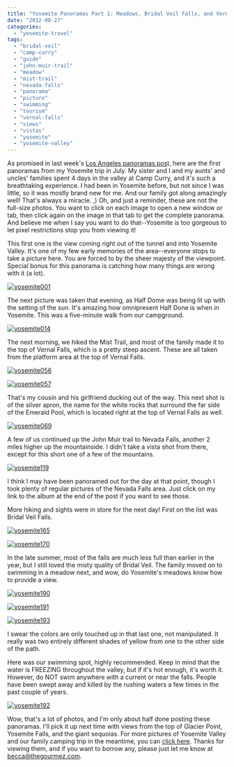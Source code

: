 ```yaml
---
title: "Yosemite Panoramas Part 1: Meadows, Bridal Veil Falls, and Vernal Falls"
date: "2012-08-27"
categories: 
  - "yosemite-travel"
tags: 
  - "bridal-veil"
  - "camp-curry"
  - "guide"
  - "john-muir-trail"
  - "meadow"
  - "mist-trail"
  - "nevada-falls"
  - "panorama"
  - "picture"
  - "swimming"
  - "tourism"
  - "vernal-falls"
  - "views"
  - "vistas"
  - "yosemite"
  - "yosemite-valley"
---
```


As promised in last week's [Los Angeles panoramas pos](http://www.rebeccagomezfarrell.com/2012/08/panoramas-of-los-angeles-in-july-2012/?utm_source=rss&utm_medium=rss&utm_campaign=panoramas-of-los-angeles-in-july-2012 "Panoramas of Los Angeles")t, here are the first panoramas from my Yosemite trip in July. My sister and I and my aunts' and uncles' families spent 4 days in the valley at Camp Curry, and it's such a breathtaking experience. I had been in Yosemite before, but not since I was little, so it was mostly brand new for me. And our family got along amazingly well! That's always a miracle. ,) Oh, and just a reminder, these are not the full-size photos. You want to click on each image to open a new window or tab, then click again on the image in that tab to get the complete panorama. And believe me when I say you want to do that--Yosemite is too gorgeous to let pixel restrictions stop you from viewing it!

This first one is the view coming right out of the tunnel and into Yosemite Valley. It's one of my few early memories of the area--everyone stops to take a picture here. You are forced to by the sheer majesty of the viewpoint. Special bonus for this panorama is catching how many things are wrong with it (a lot).

[![](http://www.rebeccagomezfarrell.com/wp-content/uploads/2012/08/yosemite001-1024x197.jpg "yosemite001")](http://www.rebeccagomezfarrell.com/wp-content/uploads/2012/08/yosemite001.jpg)

The next picture was taken that evening, as Half Dome was being lit up with the setting of the sun. It's amazing how omnipresent Half Done is when in Yosemite. This was a five-minute walk from our campground.

[![](http://www.rebeccagomezfarrell.com/wp-content/uploads/2012/08/yosemite014-1024x222.jpg "yosemite014")](http://www.rebeccagomezfarrell.com/wp-content/uploads/2012/08/yosemite014.jpg)

The next morning, we hiked the Mist Trail, and most of the family made it to the top of Vernal Falls, which is a pretty steep ascent. These are all taken from the platform area at the top of Vernal Falls.

[![](http://www.rebeccagomezfarrell.com/wp-content/uploads/2012/08/yosemite056-1024x167.jpg "yosemite056")](http://www.rebeccagomezfarrell.com/wp-content/uploads/2012/08/yosemite056.jpg)

[![](http://www.rebeccagomezfarrell.com/wp-content/uploads/2012/08/yosemite057-1024x294.jpg "yosemite057")](http://www.rebeccagomezfarrell.com/wp-content/uploads/2012/08/yosemite057.jpg)

That's my cousin and his girlfriend ducking out of the way. This next shot is of the silver apron, the name for the white rocks that surround the far side of the Emerald Pool, which is located right at the top of Vernal Falls as well.

[![](http://www.rebeccagomezfarrell.com/wp-content/uploads/2012/08/yosemite069-1024x446.jpg "yosemite069")](http://www.rebeccagomezfarrell.com/wp-content/uploads/2012/08/yosemite069.jpg)

A few of us continued up the John Muir trail to Nevada Falls, another 2 miles higher up the mountainside. I didn't take a vista shot from there, except for this short one of a few of the mountains.

[![](http://www.rebeccagomezfarrell.com/wp-content/uploads/2012/08/yosemite119-1024x419.jpg "yosemite119")](http://www.rebeccagomezfarrell.com/wp-content/uploads/2012/08/yosemite119.jpg)

I think I may have been panoramed out for the day at that point, though I took plenty of regular pictures of the Nevada Falls area. Just click on my link to the album at the end of the post if you want to see those.

More hiking and sights were in store for the next day! First on the list was Bridal Veil Falls.

[![](http://www.rebeccagomezfarrell.com/wp-content/uploads/2012/08/yosemite165-248x1024.jpg "yosemite165")](http://www.rebeccagomezfarrell.com/wp-content/uploads/2012/08/yosemite165.jpg)

[![](http://www.rebeccagomezfarrell.com/wp-content/uploads/2012/08/yosemite170-277x1024.jpg "yosemite170")](http://www.rebeccagomezfarrell.com/wp-content/uploads/2012/08/yosemite170.jpg)

In the late summer, most of the falls are much less full than earlier in the year, but I still loved the misty quality of Bridal Veil. The family moved on to swimming in a meadow next, and wow, do Yosemite's meadows know how to provide a view.

[![](http://www.rebeccagomezfarrell.com/wp-content/uploads/2012/08/yosemite190-1024x228.jpg "yosemite190")](http://www.rebeccagomezfarrell.com/wp-content/uploads/2012/08/yosemite190.jpg)

[![](http://www.rebeccagomezfarrell.com/wp-content/uploads/2012/08/yosemite191-1024x270.jpg "yosemite191")](http://www.rebeccagomezfarrell.com/wp-content/uploads/2012/08/yosemite191.jpg)

[![](http://www.rebeccagomezfarrell.com/wp-content/uploads/2012/08/yosemite193-1024x169.jpg "yosemite193")](http://www.rebeccagomezfarrell.com/wp-content/uploads/2012/08/yosemite193.jpg)

I swear the colors are only touched up in that last one, not manipulated. It really was two entirely different shades of yellow from one to the other side of the path.

Here was our swimming spot, highly recommended. Keep in mind that the water is FREEZING throughout the valley, but if it's hot enough, it's worth it. However, do NOT swim anywhere with a current or near the falls. People have been swept away and killed by the rushing waters a few times in the past couple of years.

[![](http://www.rebeccagomezfarrell.com/wp-content/uploads/2012/08/yosemite192-1024x218.jpg "yosemite192")](http://www.rebeccagomezfarrell.com/wp-content/uploads/2012/08/yosemite192.jpg)

Wow, that's a lot of photos, and I'm only about half done posting these panoramas. I'll pick it up next time with views from the top of Glacier Point, Yosemite Falls, and the giant sequoias. For more pictures of Yosemite Valley and our family camping trip in the meantime, you can [click here](https://www.facebook.com/media/set/?set=a.10150976992554607.420988.567409606&type=3). Thanks for viewing them, and if you want to borrow any, please just let me know at becca@thegourmez.com.
